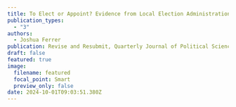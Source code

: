 ```yaml
---
title: To Elect or Appoint? Evidence from Local Election Administration.
publication_types:
  - "3"
authors:
  - Joshua Ferrer
publication: Revise and Resubmit, Quarterly Journal of Political Science
draft: false
featured: true
image:
  filename: featured
  focal_point: Smart
  preview_only: false
date: 2024-10-01T09:03:51.380Z
---
```

